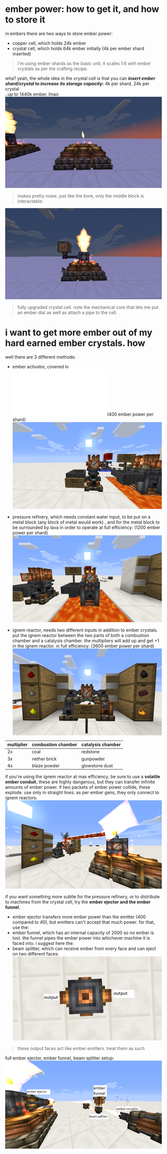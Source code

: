 # ember power: how to get it, and how to store it
in embers there are two ways to store ember power:<br>
- copper cell, which holds 24k ember
- crystal cell, which holds 64k ember initially (4k per ember shard inserted)<br>
> i'm using ember shards as the basic unit, it scales 1:6 with ember crystals as per the crafting recipe.

wha? yeah, the whole idea in the crystal cell is that you can ***insert ember shard/crystal to increase its storage capacity:*** 4k per shard, 24k per crystal<br>
..up to 1440k ember. lmao<br>
![crystal cell when placed, unupgraded](https://raw.githubusercontent.com/oxyCabhru/embersGuide/master/images/unupgradedcrystalcell.png)<br>
> makes pretty noise. just like the bore, only the middle block is interactable:

![crystal cell fully upgraded with setup](https://raw.githubusercontent.com/oxyCabhru/embersGuide/master/images/crystalcell.png)<br>
> fully upgraded crystal cell. note the mechanical core that lets me put an ember dial as well as attach a pipe to the cell.

# i want to get more ember out of my hard earned ember crystals. how
well there are 3 different methods:<br>
- ember activator, covered in ![basics,](basics.md) (400 ember power per shard)<br>
![ember activator](https://raw.githubusercontent.com/oxyCabhru/embersGuide/master/images/emberactivatorr.png)

- pressure refinery, which needs constant water input, to be put on a metal block (any block of metal would work) , and for the metal block to be surrounded by lava in order to operate at full efficiency: (1200 ember power per shard)<br>
![pressure refinery full setup](https://raw.githubusercontent.com/oxyCabhru/embersGuide/master/images/pressurerefinery.png)

- ignem reactor, needs two different inputs in addition to ember crystals. put the ignem reactor between the two parts of both a combustion chamber and a catalysis chamber. the multipliers will add up and get +1 in the ignem reactor. in full efficiency: (3600 ember power per shard)<br>
![ignem reactor full setup](https://raw.githubusercontent.com/oxyCabhru/embersGuide/master/images/ignemreactor.png)<br>

| multiplier | combustion chamber | catalysis chamber |
| --- | --- | --- |
| 2x | coal | redstone |
| 3x | nether brick | gunpowder |
| 4x | blaze powder | glowstone dust |

if you're using the ignem reactor at max efficiency, be sure to use a **volatile ember conduit.** these are highly dangerous, but they can transfer infinite amounts of ember power. if two packets of ember power collide, these explode. use only in straight lines. as per ember gens, they only connect to ignem reactors.<br>
![ignem reactor in conjunction with volatile conduit into fully upgraded ember cell](https://raw.githubusercontent.com/oxyCabhru/embersGuide/master/images/ignemreactor%2Bvolatile.png)<br>

if you want something more subtle for the pressure refinery, or to distribute to machines from the crystal cell, try the **ember ejector and the ember funnel.**<br>
- ember ejector transfers more ember power than the emitter (400 compared to 40), but emitters can't accept that much power. for that, use the:
- ember funnel, which has an internal capacity of 2000 so no ember is lost. the funnel pipes the ember power into whichever machine it is faced into. i suggest here the:
- beam splitter, which can receive ember from every face and can eject on two different faces:<br>
![beam splitter](https://raw.githubusercontent.com/oxyCabhru/embersGuide/master/images/beamsplitter.png)<br>
> these output faces act like ember emitters. treat them as such

full ember ejector, ember funnel, beam splitter setup:<br>
![full setup](https://raw.githubusercontent.com/oxyCabhru/embersGuide/master/images/embertransferr.png)
